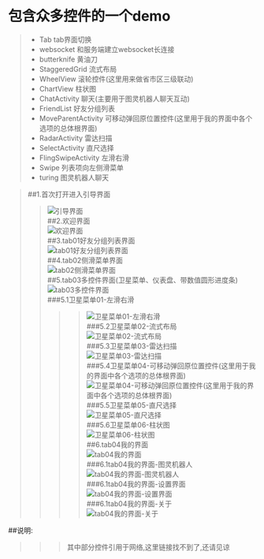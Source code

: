 # 包含众多控件的一个demo
>* Tab tab界面切换
>* websocket 和服务端建立websocket长连接
>* butterknife 黄油刀
>* StaggeredGrid 流式布局
>* WheelView 滚轮控件(这里用来做省市区三级联动)
>* ChartView 柱状图
>* ChatActivity 聊天(主要用于图灵机器人聊天互动)
>* FriendList 好友分组列表
>* MoveParentActivity 可移动弹回原位置控件(这里用于我的界面中各个选项的总体根界面)
>* RadarActivity 雷达扫描
>* SelectActivity 直尺选择
>* FlingSwipeActivity 左滑右滑
>* Swipe 列表项向左侧滑菜单
>* turing 图灵机器人聊天

>##1.首次打开进入引导界面  
>>![](https://github.com/sankes/WebsocketClient/raw/master/screenshot/screenshot_01_splash.png "引导界面")  
>##2.欢迎界面  
>>![](https://github.com/sankes/WebsocketClient/raw/master/screenshot/screenshot_02_welcome.png "欢迎界面")  
>##3.tab01好友分组列表界面  
>>![](https://github.com/sankes/WebsocketClient/raw/master/screenshot/screenshot_03_tab01_friend_list "tab01好友分组列表界面")  
>##4.tab02侧滑菜单界面  
>>![](https://github.com/sankes/WebsocketClient/raw/master/screenshot/screenshot_04_tab02_swipe.png "tab02侧滑菜单界面")  
>##5.tab03多控件界面(卫星菜单、仪表盘、带数值圆形进度条)  
>>![](https://github.com/sankes/WebsocketClient/raw/master/screenshot/screenshot_05_tab03_multi.png "tab03多控件界面")  
>>###5.1卫星菜单01-左滑右滑  
>>>>![](https://github.com/sankes/WebsocketClient/raw/master/screenshot/screenshot_10_menu01_flingswipe.png "卫星菜单01-左滑右滑")  
>>###5.2卫星菜单02-流式布局  
>>>>![](https://github.com/sankes/WebsocketClient/raw/master/screenshot/screenshot_11_menu02_stagerredgrid.png "卫星菜单02-流式布局")  
>>###5.3卫星菜单03-雷达扫描  
>>>>![](https://github.com/sankes/WebsocketClient/raw/master/screenshot/screenshot_12_menu03_radar.png "卫星菜单03-雷达扫描")  
>>###5.4卫星菜单04-可移动弹回原位置控件(这里用于我的界面中各个选项的总体根界面)  
>>>>![](https://github.com/sankes/WebsocketClient/raw/master/screenshot/screenshot_13_menu04_moveview.png "卫星菜单04-可移动弹回原位置控件(这里用于我的界面中各个选项的总体根界面)")  
>>###5.5卫星菜单05-直尺选择  
>>>>![](https://github.com/sankes/WebsocketClient/raw/master/screenshot/screenshot_14_menu05_select.png "卫星菜单05-直尺选择")  
>>###5.6卫星菜单06-柱状图  
>>>>![](https://github.com/sankes/WebsocketClient/raw/master/screenshot/screenshot_15_menu06_chartview.png "卫星菜单06-柱状图")  
>##6.tab04我的界面  
>>![](https://github.com/sankes/WebsocketClient/raw/master/screenshot/screenshot_06_tab04_my.png "tab04我的界面")  
>>###6.1tab04我的界面-图灵机器人  
>>>>![](https://github.com/sankes/WebsocketClient/raw/master/screenshot/screenshot_07_turing.png "tab04我的界面-图灵机器人")  
>>###6.1tab04我的界面-设置界面  
>>>>![](https://github.com/sankes/WebsocketClient/raw/master/screenshot/screenshot_08_setting.png "tab04我的界面-设置界面")  
>>###6.1tab04我的界面-关于  
>>>>![](https://github.com/sankes/WebsocketClient/raw/master/screenshot/screenshot_09_about.png "tab04我的界面-关于")  

##说明:  
>>>其中部分控件引用于网络,这里链接找不到了,还请见谅
